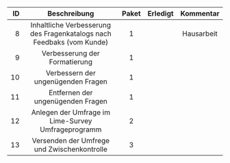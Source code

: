 ID | Beschreibung | Paket | Erledigt|Kommentar|
---:|:--------------:|:-------:|:---------:|:---------:|
 8|Inhaltliche Verbesserung des Fragenkatalogs nach Feedbaks (vom Kunde)| 1 ||Hausarbeit|
 9|Verbesserung der Formatierung | 1 |||
 10|Verbessern der ungenügenden Fragen | 1 | ||
 11|Entfernen der ungenügenden Fragen | 1 | ||
 12|Anlegen der Umfrage im Lime-Survey Umfrageprogramm | 2 |  ||
 13| Versenden der Umfrege und Zwischenkontrolle | 3 |  ||
